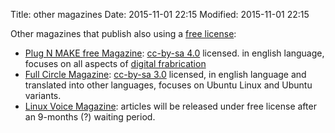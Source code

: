 Title: other magazines
Date: 2015-11-01 22:15
Modified: 2015-11-01 22:15

Other magazines that publish also using a [free license](https://en.wikipedia.org/wiki/Free_license): 

  * [Plug N MAKE free Magazine](http://plugnmake.com/): [cc-by-sa 4.0](https://creativecommons.org/licenses/by-sa/4.0/) licensed. in english language, focuses on all aspects of [digital frabrication](https://en.wikipedia.org/wiki/Digital_modeling_and_fabrication)
  * [Full Circle Magazine](http://fullcirclemagazine.org): [cc-by-sa 3.0](https://creativecommons.org/licenses/by-sa/3.0/deed.en) licensed, in english language and translated into other languages, focuses on Ubuntu Linux and Ubuntu variants.
  * [Linux Voice Magazine](http://linuxvoice.com): articles will be released under free license after an 9-months (?) waiting period. 
